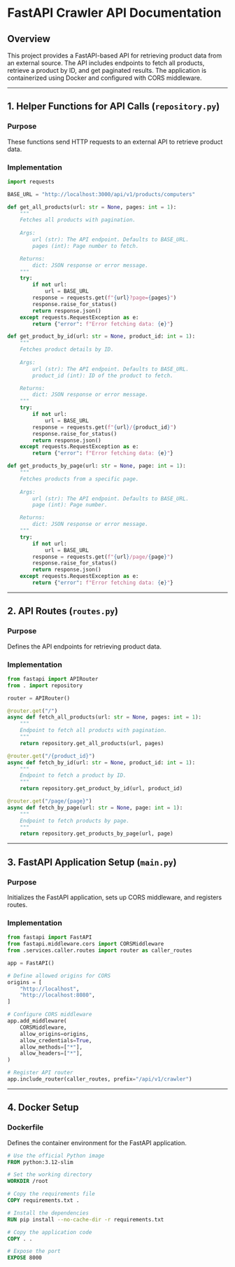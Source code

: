 # FastAPI Crawler API Documentation

## Overview
This project provides a FastAPI-based API for retrieving product data from an external source. The API includes endpoints to fetch all products, retrieve a product by ID, and get paginated results. The application is containerized using Docker and configured with CORS middleware.

---

## 1. **Helper Functions for API Calls (`repository.py`)**
### Purpose
These functions send HTTP requests to an external API to retrieve product data.

### Implementation
```python
import requests

BASE_URL = "http://localhost:3000/api/v1/products/computers"

def get_all_products(url: str = None, pages: int = 1):
    """
    Fetches all products with pagination.
    
    Args:
        url (str): The API endpoint. Defaults to BASE_URL.
        pages (int): Page number to fetch.

    Returns:
        dict: JSON response or error message.
    """
    try:
        if not url:
            url = BASE_URL
        response = requests.get(f"{url}?page={pages}")
        response.raise_for_status()
        return response.json()
    except requests.RequestException as e:
        return {"error": f"Error fetching data: {e}"}

def get_product_by_id(url: str = None, product_id: int = 1):
    """
    Fetches product details by ID.
    
    Args:
        url (str): The API endpoint. Defaults to BASE_URL.
        product_id (int): ID of the product to fetch.

    Returns:
        dict: JSON response or error message.
    """
    try:
        if not url:
            url = BASE_URL
        response = requests.get(f"{url}/{product_id}")
        response.raise_for_status()
        return response.json()
    except requests.RequestException as e:
        return {"error": f"Error fetching data: {e}"}

def get_products_by_page(url: str = None, page: int = 1):
    """
    Fetches products from a specific page.
    
    Args:
        url (str): The API endpoint. Defaults to BASE_URL.
        page (int): Page number.

    Returns:
        dict: JSON response or error message.
    """
    try:
        if not url:
            url = BASE_URL
        response = requests.get(f"{url}/page/{page}")
        response.raise_for_status()
        return response.json()
    except requests.RequestException as e:
        return {"error": f"Error fetching data: {e}"}
```

---

## 2. **API Routes (`routes.py`)**
### Purpose
Defines the API endpoints for retrieving product data.

### Implementation
```python
from fastapi import APIRouter
from . import repository

router = APIRouter()

@router.get("/")
async def fetch_all_products(url: str = None, pages: int = 1):
    """
    Endpoint to fetch all products with pagination.
    """
    return repository.get_all_products(url, pages)

@router.get("/{product_id}")
async def fetch_by_id(url: str = None, product_id: int = 1):
    """
    Endpoint to fetch a product by ID.
    """
    return repository.get_product_by_id(url, product_id)

@router.get("/page/{page}")
async def fetch_by_page(url: str = None, page: int = 1):
    """
    Endpoint to fetch products by page.
    """
    return repository.get_products_by_page(url, page)
```

---

## 3. **FastAPI Application Setup (`main.py`)**
### Purpose
Initializes the FastAPI application, sets up CORS middleware, and registers routes.

### Implementation
```python
from fastapi import FastAPI
from fastapi.middleware.cors import CORSMiddleware
from .services.caller.routes import router as caller_routes

app = FastAPI()

# Define allowed origins for CORS
origins = [
    "http://localhost",
    "http://localhost:8080",
]

# Configure CORS middleware
app.add_middleware(
    CORSMiddleware,
    allow_origins=origins,
    allow_credentials=True,
    allow_methods=["*"],
    allow_headers=["*"],
)

# Register API router
app.include_router(caller_routes, prefix="/api/v1/crawler")
```

---

## 4. **Docker Setup**
### **Dockerfile**
Defines the container environment for the FastAPI application.
```dockerfile
# Use the official Python image
FROM python:3.12-slim

# Set the working directory
WORKDIR /root

# Copy the requirements file
COPY requirements.txt .

# Install the dependencies
RUN pip install --no-cache-dir -r requirements.txt

# Copy the application code
COPY . .

# Expose the port
EXPOSE 8000
```